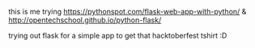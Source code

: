 this is me trying https://pythonspot.com/flask-web-app-with-python/ & http://opentechschool.github.io/python-flask/

trying out flask for a simple app to get that hacktoberfest tshirt :D